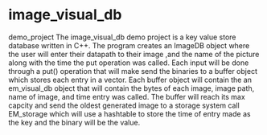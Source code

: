 # image_visual_db
demo_project
The image_visual_db demo project is a key value store database written in C++.
The program creates an ImageDB object where the user will enter their datapath to their image ,and the name of the picture along with the time the put operation was called.
Each input will be done through a put() operation that will make send the binaries to a buffer object which stores each entry in a vector.
Each buffer object will contain the an em_visual_db object that will contain the bytes of each image, image path, name of image, and time entry was called.
The buffer will reach its max capcity and send the oldest generated image to a storage system call EM_storage which will use a hashtable to store the time of entry made as the key and the binary will be the value.
